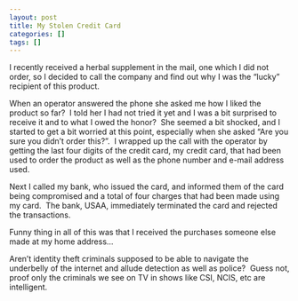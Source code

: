 ```yaml
---
layout: post
title: My Stolen Credit Card
categories: []
tags: []
---
```

I recently received a herbal supplement in the mail, one which I did not order, so I decided to call the company and find out why I was the “lucky” recipient of this product.&nbsp;&nbsp;

When an operator answered the phone she asked me how I liked the product so far?&nbsp; I told her I had not tried it yet and I was a bit surprised to receive it and to what I owed the honor?&nbsp; She seemed a bit shocked, and I started to get a bit worried at this point, especially when she asked “Are you sure you didn’t order this?”.&nbsp; I wrapped up the call with the operator by getting the last four digits of the credit card, my credit card, that had been used to order the product as well as the phone number and e-mail address used.&nbsp;

Next I called my bank, who issued the card, and informed them of the card being compromised and a total of four charges that had been made using my card.&nbsp; The bank, USAA, immediately terminated the card and rejected the transactions.

Funny thing in all of this was that I received the purchases someone else made at my home address…

Aren’t identity theft criminals supposed to be able to navigate the underbelly of the internet and allude detection as well as police?&nbsp; Guess not, proof only the criminals we see on TV in shows like CSI, NCIS, etc are intelligent.

